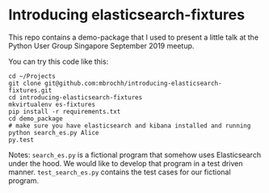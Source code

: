 # Introducing elasticsearch-fixtures

This repo contains a demo-package that I used to present a little talk at the
Python User Group Singapore September 2019 meetup.

You can try this code like this:

```
cd ~/Projects
git clone git@github.com:mbrochh/introducing-elasticsearch-fixtures.git
cd introducing-elasticsearch-fixtures
mkvirtualenv es-fixtures
pip install -r requirements.txt
cd demo_package
# make sure you have elasticsearch and kibana installed and running
python search_es.py Alice
py.test
```

Notes: `search_es.py` is a fictional program that somehow uses Elasticsearch
under the hood. We would like to develop that program in a test driven manner.
`test_search_es.py` contains the test cases for our fictional program.
